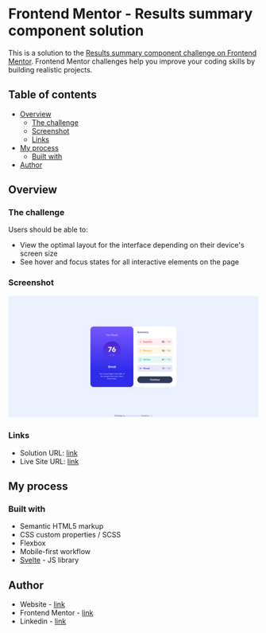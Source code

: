 # Frontend Mentor - Results summary component solution

This is a solution to the [Results summary component challenge on Frontend Mentor](https://www.frontendmentor.io/challenges/results-summary-component-CE_K6s0maV). Frontend Mentor challenges help you improve your coding skills by building realistic projects. 

## Table of contents

- [Overview](#overview)
  - [The challenge](#the-challenge)
  - [Screenshot](#screenshot)
  - [Links](#links)
- [My process](#my-process)
  - [Built with](#built-with)
- [Author](#author)

## Overview

### The challenge

Users should be able to:

- View the optimal layout for the interface depending on their device's screen size
- See hover and focus states for all interactive elements on the page

### Screenshot

![header](https://github.com/anespoul34/Frontend-Mentor-Challenges/blob/main/results-summary-component/src/assets/screenshot.png)

### Links

- Solution URL: [link](https://www.frontendmentor.io/solutions/results-summary-component-using-svelte-and-scss-vsI1opecyB)
- Live Site URL: [link](https://frontend-mentor-challenges-bjva.vercel.app/)

## My process

### Built with

- Semantic HTML5 markup
- CSS custom properties / SCSS
- Flexbox
- Mobile-first workflow
- [Svelte](https://svelte.dev/) - JS library

## Author

- Website - [link](https://www.arthurnespoulous.com)
- Frontend Mentor - [link](https://www.frontendmentor.io/profile/anespoul34)
- Linkedin - [link](https://www.linkedin.com/in/arthur-nespoulous-956970142)
